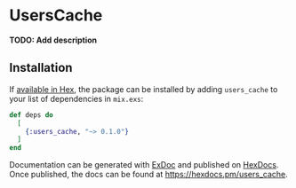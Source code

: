 # UsersCache

**TODO: Add description**

## Installation

If [available in Hex](https://hex.pm/docs/publish), the package can be installed
by adding `users_cache` to your list of dependencies in `mix.exs`:

```elixir
def deps do
  [
    {:users_cache, "~> 0.1.0"}
  ]
end
```

Documentation can be generated with [ExDoc](https://github.com/elixir-lang/ex_doc)
and published on [HexDocs](https://hexdocs.pm). Once published, the docs can
be found at <https://hexdocs.pm/users_cache>.

